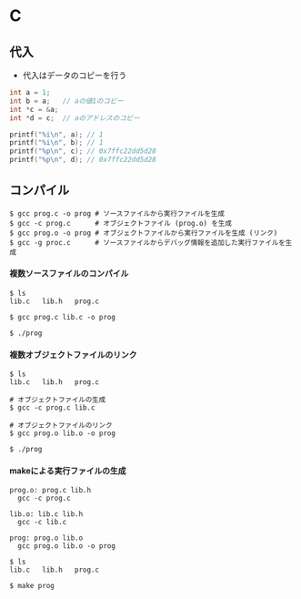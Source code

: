 # C
## 代入
- 代入はデータのコピーを行う

```c
int a = 1;
int b = a;   // aの値1のコピー
int *c = &a;
int *d = c;  // aのアドレスのコピー

printf("%i\n", a); // 1
printf("%i\n", b); // 1
printf("%p\n", c); // 0x7ffc22dd5d28
printf("%p\n", d); // 0x7ffc22dd5d28
```

## コンパイル
```
$ gcc prog.c -o prog # ソースファイルから実行ファイルを生成
$ gcc -c prog.c      # オブジェクトファイル (prog.o) を生成
$ gcc prog.o -o prog # オブジェクトファイルから実行ファイルを生成 (リンク)
$ gcc -g proc.c      # ソースファイルからデバッグ情報を追加した実行ファイルを生成
```

#### 複数ソースファイルのコンパイル
```
$ ls
lib.c   lib.h   prog.c

$ gcc prog.c lib.c -o prog

$ ./prog
```

#### 複数オブジェクトファイルのリンク
```
$ ls
lib.c   lib.h   prog.c

# オブジェクトファイルの生成
$ gcc -c prog.c lib.c

# オブジェクトファイルのリンク
$ gcc prog.o lib.o -o prog

$ ./prog
```

#### makeによる実行ファイルの生成
```
prog.o: prog.c lib.h
  gcc -c prog.c

lib.o: lib.c lib.h
  gcc -c lib.c

prog: prog.o lib.o
  gcc prog.o lib.o -o prog
```

```
$ ls
lib.c   lib.h   prog.c

$ make prog
```
